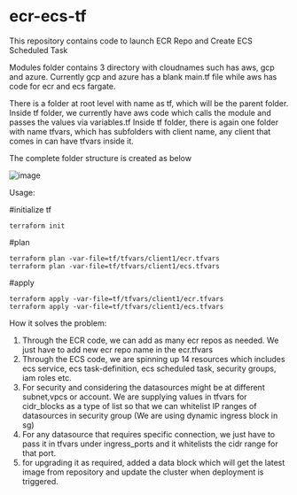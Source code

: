 # ecr-ecs-tf
This repository contains code to launch ECR Repo and Create ECS Scheduled Task

Modules folder contains 3 directory with cloudnames such has aws, gcp and azure. Currently gcp and azure has a blank main.tf file while aws has code for ecr and ecs fargate.

There is a folder at root level with name as tf, which will be the parent folder.
Inside tf folder, we currently have aws code which calls the module and passes the values via variables.tf
Inside tf folder, there is again one folder with name tfvars, which has subfolders with client name, any client that comes in can have tfvars inside it.

The complete folder structure is created as below

![image](https://user-images.githubusercontent.com/72783904/135670248-9fd4669d-f9d9-48a8-9524-4090bb295a76.png)

Usage:

#initialize tf
```
terraform init
```

#plan
```
terraform plan -var-file=tf/tfvars/client1/ecr.tfvars
terraform plan -var-file=tf/tfvars/client1/ecs.tfvars
```

#apply
```
terraform apply -var-file=tf/tfvars/client1/ecr.tfvars
terraform apply -var-file=tf/tfvars/client1/ecs.tfvars
```

How it solves the problem:
1. Through the ECR code, we can add as many ecr repos as needed. We just have to add new ecr repo name in the ecr.tfvars
2. Through the ECS code, we are spinning up 14 resources which includes ecs service, ecs task-definition, ecs scheduled task, security groups, iam roles etc.
3. For security and considering the datasources might be at different subnet,vpcs or account. We are supplying values in tfvars for cidr_blocks as a type of list so that we can whitelist IP ranges of datasources in security group (We are using dynamic ingress block in sg)
4. For any datasource that requires specific connection, we just have to pass it in tfvars under ingress_ports and it whitelists the cidr range for that port.
5. for upgrading it as required, added a data block which will get the latest image from repository and update the cluster when deployment is triggered.

